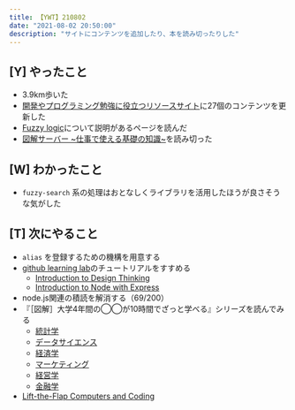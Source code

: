 ```yaml
---
title: 【YWT】210802
date: "2021-08-02 20:50:00"
description: "サイトにコンテンツを追加したり、本を読み切ったりした"
---
```


## [Y] やったこと

- 3.9km歩いた
- [開発やプログラミング勉強に役立つリソースサイト](https://rod.expfrom.me/)に27個のコンテンツを更新した
- [Fuzzy logic](https://zetawiki.com/wiki/%ED%8D%BC%EC%A7%80_%EB%85%BC%EB%A6%AC)について説明があるページを読んだ
- [図解サーバー ~仕事で使える基礎の知識~](https://gist.github.com/LeeDDHH/1424ba23082aaf192f7934dfc5464e7a)を読み切った

## [W] わかったこと

- `fuzzy-search` 系の処理はおとなしくライブラリを活用したほうが良さそうな気がした

## [T] 次にやること

- `alias` を登録するための機構を用意する
- [github learning lab](https://lab.github.com/githubtraining)のチュートリアルをすすめる
  - [Introduction to Design Thinking](https://lab.github.com/githubtraining/introduction-to-design-thinking)
  - [Introduction to Node with Express](https://lab.github.com/everydeveloper/introduction-to-node-with-express)
- node.js関連の積読を解消する（69/200）
- 『［図解］大学4年間の◯◯が10時間でざっと学べる』シリーズを読んでみる
  - [統計学](https://www.amazon.co.jp/dp/B07PXB4NN9)
  - [データサイエンス](https://www.amazon.co.jp/dp/B07XNW3TQM)
  - [経済学](https://www.amazon.co.jp/dp/B01KNLFHH6)
  - [マーケティング](https://www.amazon.co.jp/dp/B07BNC2SV3)
  - [経営学](https://www.amazon.co.jp/dp/B071SKDF3L)
  - [金融学](https://www.amazon.co.jp/dp/B07BB6Z7FW)
- [Lift-the-Flap Computers and Coding](https://www.amazon.co.jp/dp/1409591514)

<!-- https://twitter.com/camomile_cafe/status/1422168958195494913?s=20 -->
